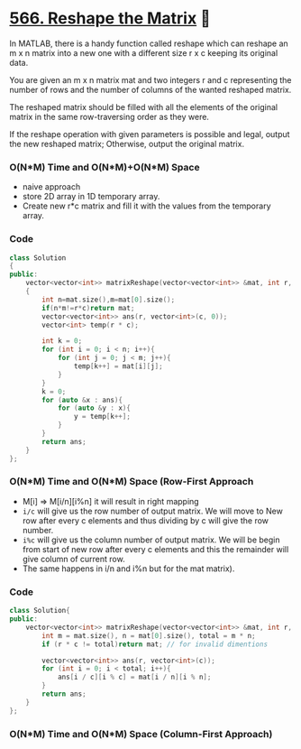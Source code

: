 # [566. Reshape the Matrix](https://leetcode.com/problems/reshape-the-matrix/) 🌟

In MATLAB, there is a handy function called reshape which can reshape an m x n matrix into a new one with a different size r x c keeping its original data.

You are given an m x n matrix mat and two integers r and c representing the number of rows and the number of columns of the wanted reshaped matrix.

The reshaped matrix should be filled with all the elements of the original matrix in the same row-traversing order as they were.

If the reshape operation with given parameters is possible and legal, output the new reshaped matrix; Otherwise, output the original matrix.

### O(N\*M) Time and O(N\*M)+O(N\*M) Space

- naive approach
- store 2D array in 1D temporary array.
- Create new r\*c matrix and fill it with the values from the temporary array.

### Code

```cpp
class Solution
{
public:
    vector<vector<int>> matrixReshape(vector<vector<int>> &mat, int r, int c)
    {
        int n=mat.size(),m=mat[0].size();
        if(n*m!=r*c)return mat;
        vector<vector<int>> ans(r, vector<int>(c, 0));
        vector<int> temp(r * c);

        int k = 0;
        for (int i = 0; i < n; i++){
            for (int j = 0; j < m; j++){
                temp[k++] = mat[i][j];
            }
        }
        k = 0;
        for (auto &x : ans){
            for (auto &y : x){
                y = temp[k++];
            }
        }
        return ans;
    }
};
```

### O(N\*M) Time and O(N\*M) Space (Row-First Approach

- M[i] => M[i/n][i%n] it will result in right mapping
- `i/c` will give us the row number of output matrix. We will move to New row after every c elements and thus dividing by c will give the row number.
- `i%c` will give us the column number of output matrix. We will be begin from start of new row after every c elements and this the remainder will give column of current row.
- The same happens in i/n and i%n but for the mat matrix).

### Code

```cpp
class Solution{
public:
    vector<vector<int>> matrixReshape(vector<vector<int>> &mat, int r, int c){
        int m = mat.size(), n = mat[0].size(), total = m * n;
        if (r * c != total)return mat; // for invalid dimentions

        vector<vector<int>> ans(r, vector<int>(c));
        for (int i = 0; i < total; i++){
            ans[i / c][i % c] = mat[i / n][i % n];
        }
        return ans;
    }
};
```

### O(N\*M) Time and O(N\*M) Space (Column-First Approach)

<!-- TODO: (Column-First Approach) -->
